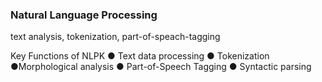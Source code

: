 ### Natural Language Processing
text analysis, tokenization, part-of-speach-tagging

Key Functions of NLPK
 ● Text data processing
 ● Tokenization
 ●Morphological analysis
 ● Part-of-Speech Tagging
 ● Syntactic parsing
